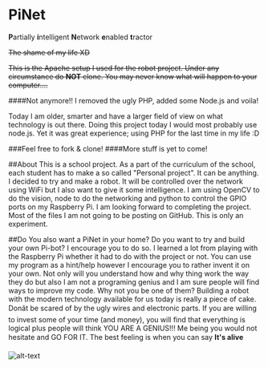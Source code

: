PiNet
=========

**P**artially **i**ntelligent **N**etwork **e**nabled **t**ractor

~~The shame of my life XD~~

~~This is the Apache setup I used for the robot project. Under any circumstance do **NOT** clone. You may never know what will happen to your computer….~~

####Not anymore!! I removed the ugly PHP, added some Node.js and voila!

Today I am older, smarter and have a larger field of view on what technology is out there.
Doing this project today I would most probably use node.js. Yet it was great experience; using PHP for the last time in my life :D


###Feel free to fork & clone!
####More stuff is yet to come!


##About
This is a school project. As a part of the curriculum of the school, each student has to make a so called
"Personal project". It can be anything. I decided to try and make a robot. It will be controlled over the network
using WiFi but I also want to give it some intelligence. I am using OpenCV to do the vision, node to do the networking
and python to control the GPIO ports on my Raspberry Pi. I am looking forward to completing the project. Most of the
files I am not going to be posting on GitHub. This is only an experiment.

##Do You also want a PiNet in your home?
Do you want to try and build your own Pi-bot? I encourage you to do so. I learned a lot from playing with the Raspberry Pi whether it had to do with the project or not. You can use my program as a hint/help however I encourage you to rather invent it on your own. Not only will you understand how and why thing work the way they do but also I am not a programing genius and I am sure people will find ways to improve my code. Why not you be one of them? Building a robot with the modern technology available for us today is really a piece of cake. Donât be scared of by the ugly wires and electronic parts. If you are willing to invest some of your time (and money), you will find that everything is logical plus people will think YOU ARE A GENIUS!!! Me being you would not hesitate and GO FOR IT. The best feeling is when you can say **It's alive**

![alt-text](http://s24.postimg.org/w0mndz06t/2014_02_07_21_24_06.jpg "This is it!!!")
